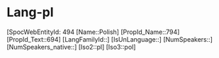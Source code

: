 ﻿---
type: Lang
aliases:
- Polish
tags: 
- Lang/pl
---

# Lang-pl

[SpocWebEntityId: 494
[Name::Polish]
[PropId_Name::794]
[PropId_Text::694]
[LangFamilyId::]
[IsUnLanguage::]
[NumSpeakers::]
[NumSpeakers_native::]
[Iso2::pl]
[Iso3::pol]

